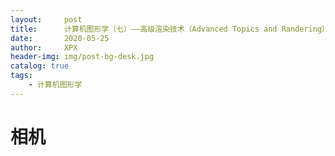 ```yaml
---
layout:     post
title:      计算机图形学（七）——高级渲染技术（Advanced Topics and Randering）
date:       2020-05-25
author:     XPX
header-img: img/post-bg-desk.jpg
catalog: true
tags:
    - 计算机图形学
---
```


# 相机